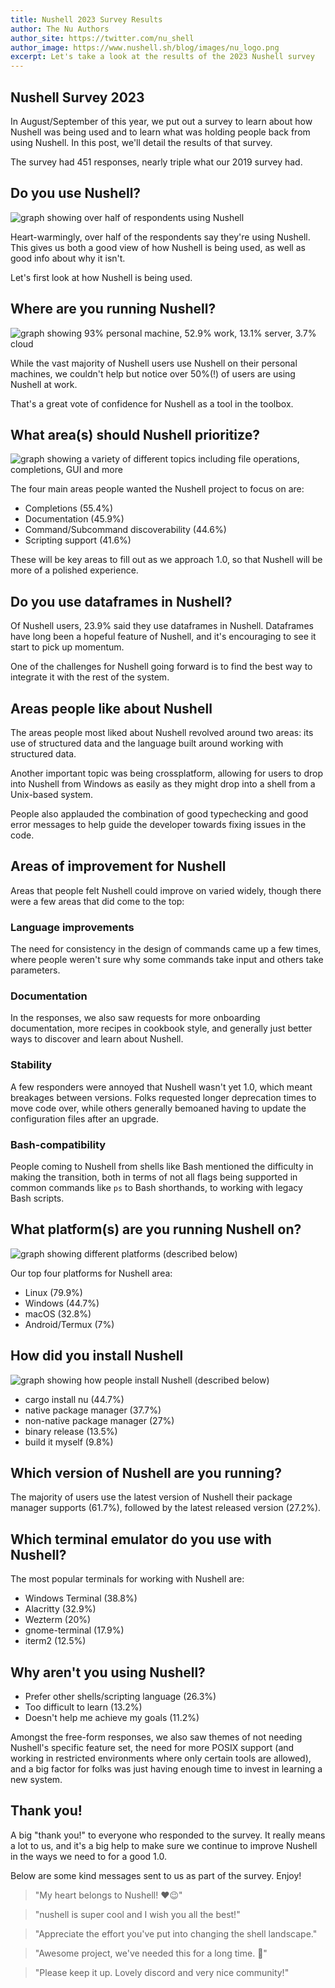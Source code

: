 ```yaml
---
title: Nushell 2023 Survey Results
author: The Nu Authors
author_site: https://twitter.com/nu_shell
author_image: https://www.nushell.sh/blog/images/nu_logo.png
excerpt: Let's take a look at the results of the 2023 Nushell survey
---
```


## Nushell Survey 2023

In August/September of this year, we put out a survey to learn about how Nushell was being used and to learn what was holding people back from using Nushell. In this post, we'll detail the results of that survey.

The survey had 451 responses, nearly triple what our 2019 survey had.

## Do you use Nushell?

![graph showing over half of respondents using Nushell](../assets/images/nushell_survey_2023_use_nushell.png)

Heart-warmingly, over half of the respondents say they're using Nushell. This gives us both a good view of how Nushell is being used, as well as good info about why it isn't.

Let's first look at how Nushell is being used.

## Where are you running Nushell?

![graph showing 93% personal machine, 52.9% work, 13.1% server, 3.7% cloud](../assets/images/nushell_survey_2023_running_nushell.png)

While the vast majority of Nushell users use Nushell on their personal machines, we couldn't help but notice over 50%(!) of users are using Nushell at work.

That's a great vote of confidence for Nushell as a tool in the toolbox.

## What area(s) should Nushell prioritize?

![graph showing a variety of different topics including file operations, completions, GUI and more](../assets/images/nushell_survey_2023_priorities.png)

The four main areas people wanted the Nushell project to focus on are:

- Completions (55.4%)
- Documentation (45.9%)
- Command/Subcommand discoverability (44.6%)
- Scripting support (41.6%)

These will be key areas to fill out as we approach 1.0, so that Nushell will be more of a polished experience.

## Do you use dataframes in Nushell?

Of Nushell users, 23.9% said they use dataframes in Nushell. Dataframes have long been a hopeful feature of Nushell, and it's encouraging to see it start to pick up momentum.

One of the challenges for Nushell going forward is to find the best way to integrate it with the rest of the system.

## Areas people like about Nushell

The areas people most liked about Nushell revolved around two areas: its use of structured data and the language built around working with structured data.

Another important topic was being crossplatform, allowing for users to drop into Nushell from Windows as easily as they might drop into a shell from a Unix-based system.

People also applauded the combination of good typechecking and good error messages to help guide the developer towards fixing issues in the code.

## Areas of improvement for Nushell

Areas that people felt Nushell could improve on varied widely, though there were a few areas that did come to the top:

### Language improvements

The need for consistency in the design of commands came up a few times, where people weren't sure why some commands take input and others take parameters.

### Documentation

In the responses, we also saw requests for more onboarding documentation, more recipes in cookbook style, and generally just better ways to discover and learn about Nushell.

### Stability

A few responders were annoyed that Nushell wasn't yet 1.0, which meant breakages between versions. Folks requested longer deprecation times to move code over, while others generally bemoaned having to update the configuration files after an upgrade.

### Bash-compatibility

People coming to Nushell from shells like Bash mentioned the difficulty in making the transition, both in terms of not all flags being supported in common commands like `ps` to Bash shorthands, to working with legacy Bash scripts.

## What platform(s) are you running Nushell on?

![graph showing different platforms (described below)](../assets/images/nushell_survey_2023_platforms.png)

Our top four platforms for Nushell area:

- Linux (79.9%)
- Windows (44.7%)
- macOS (32.8%)
- Android/Termux (7%)

## How did you install Nushell

![graph showing how people install Nushell (described below)](../assets/images/nushell_survey_2023_how_install.png)

- cargo install nu (44.7%)
- native package manager (37.7%)
- non-native package manager (27%)
- binary release (13.5%)
- build it myself (9.8%)

## Which version of Nushell are you running?

The majority of users use the latest version of Nushell their package manager supports (61.7%), followed by the latest released version (27.2%).

## Which terminal emulator do you use with Nushell?

The most popular terminals for working with Nushell are:

- Windows Terminal (38.8%)
- Alacritty (32.9%)
- Wezterm (20%)
- gnome-terminal (17.9%)
- iterm2 (12.5%)

## Why aren't you using Nushell?

- Prefer other shells/scripting language (26.3%)
- Too difficult to learn (13.2%)
- Doesn't help me achieve my goals (11.2%)

Amongst the free-form responses, we also saw themes of not needing Nushell's specific feature set, the need for more POSIX support (and working in restricted environments where only certain tools are allowed), and a big factor for folks was just having enough time to invest in learning a new system.

## Thank you!

A big "thank you!" to everyone who responded to the survey. It really means a lot to us, and it's a big help to make sure we continue to improve Nushell in the ways we need to for a good 1.0.

Below are some kind messages sent to us as part of the survey. Enjoy!

> "My heart belongs to Nushell! ❤️😉"

> "nushell is super cool and I wish you all the best!"

> "Appreciate the effort you've put into changing the shell landscape."

> "Awesome project, we've needed this for a long time. 🙏"

> "Please keep it up. Lovely discord and very nice community!"
